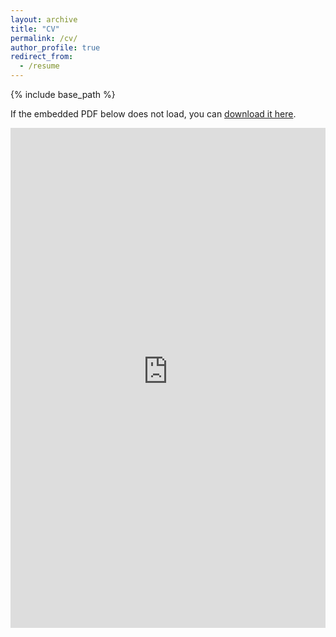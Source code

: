 ```yaml
---
layout: archive
title: "CV"
permalink: /cv/
author_profile: true
redirect_from:
  - /resume
---
```


{% include base_path %}

If the embedded PDF below does not load, you can [download it here](https://raw.githubusercontent.com/sukrut-shishupal/sukrut.shishupal.github.io/3b9e50f2cc4cdc08645f95c5ddde873736a5bed2/files/Resume_Sukrut_Shishupal.pdf).

<iframe 
    src="https://raw.githubusercontent.com/sukrut-shishupal/sukrut.shishupal.github.io/3b9e50f2cc4cdc08645f95c5ddde873736a5bed2/files/Resume_Sukrut_Shishupal.pdf" 
    width="100%" 
    height="800px" 
    style="border: none;">
</iframe>
